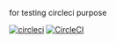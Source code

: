 for testing circleci purpose

[![circleci](https://circleci.com/gh/francislxw/cv/tree/main.svg?style=shield)](https://circleci.com/gh/francislxw/cv/tree/main)
[![CircleCI](https://circleci.com/gh/francislxw/cv/tree/main.svg?style=svg)](https://circleci.com/gh/francislxw/cv/tree/main)
